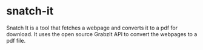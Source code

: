 # snatch-it
Snatch It is a tool that fetches a webpage and converts it to a pdf for download. It uses the open source GrabzIt API to convert the webpages to a pdf file. 
